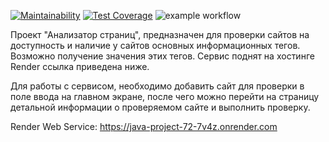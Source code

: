 [![Maintainability](https://api.codeclimate.com/v1/badges/c07425659ef80fc44282/maintainability)](https://codeclimate.com/github/Trionichek/java-project-72/maintainability)
[![Test Coverage](https://api.codeclimate.com/v1/badges/c07425659ef80fc44282/test_coverage)](https://codeclimate.com/github/Trionichek/java-project-72/test_coverage)
![example workflow](https://github.com/Trionichek/java-project-72/actions/workflows/main.yml/badge.svg)

Проект "Анализатор страниц", предназначен для проверки сайтов на доступность и наличие у сайтов 
основных информационных тегов. Возможно получение значения этих тегов. Сервис поднят на хостинге Render
ссылка приведена ниже.

Для работы с сервисом, необходимо добавить сайт для проверки в поле ввода на главном экране, после чего
можно перейти на страницу детальной информации о проверяемом сайте и выполнить проверку.

Render Web Service:
https://java-project-72-7v4z.onrender.com